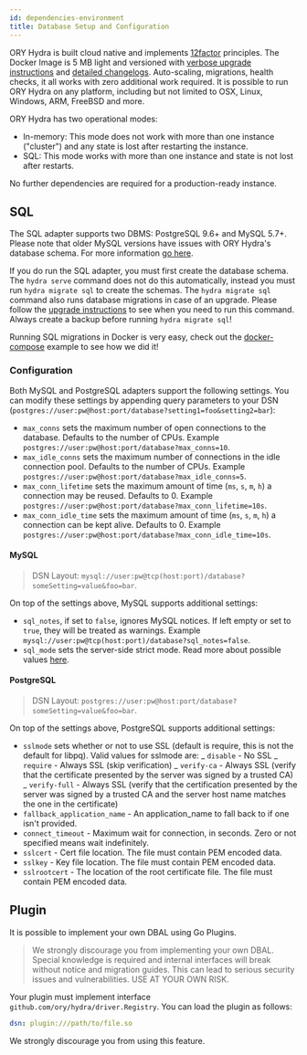 ```yaml
---
id: dependencies-environment
title: Database Setup and Configuration
---
```


ORY Hydra is built cloud native and implements
[12factor](https://www.12factor.net/) principles. The Docker Image is 5 MB light
and versioned with
[verbose upgrade instructions](https://github.com/ory/hydra/blob/master/UPGRADE.md)
and
[detailed changelogs](https://github.com/ory/hydra/blob/master/CHANGELOG.md).
Auto-scaling, migrations, health checks, it all works with zero additional work
required. It is possible to run ORY Hydra on any platform, including but not
limited to OSX, Linux, Windows, ARM, FreeBSD and more.

ORY Hydra has two operational modes:

- In-memory: This mode does not work with more than one instance ("cluster") and
  any state is lost after restarting the instance.
- SQL: This mode works with more than one instance and state is not lost after
  restarts.

No further dependencies are required for a production-ready instance.

## SQL

The SQL adapter supports two DBMS: PostgreSQL 9.6+ and MySQL 5.7+. Please note
that older MySQL versions have issues with ORY Hydra's database schema. For more
information [go here](https://github.com/ory/hydra/issues/377).

If you do run the SQL adapter, you must first create the database schema. The
`hydra serve` command does not do this automatically, instead you must run
`hydra migrate sql` to create the schemas. The `hydra migrate sql` command also
runs database migrations in case of an upgrade. Please follow the
[upgrade instructions](https://github.com/ory/hydra/blob/master/UPGRADE.md) to
see when you need to run this command. Always create a backup before running
`hydra migrate sql`!

Running SQL migrations in Docker is very easy, check out the
[docker-compose](https://github.com/ory/hydra/blob/master/quickstart-postgres.yml)
example to see how we did it!

### Configuration

Both MySQL and PostgreSQL adapters support the following settings. You can
modify these settings by appending query parameters to your DSN
(`postgres://user:pw@host:port/database?setting1=foo&setting2=bar`):

- `max_conns` sets the maximum number of open connections to the database.
  Defaults to the number of CPUs. Example
  `postgres://user:pw@host:port/database?max_conns=10`.
- `max_idle_conns` sets the maximum number of connections in the idle connection
  pool. Defaults to the number of CPUs. Example
  `postgres://user:pw@host:port/database?max_idle_conns=5`.
- `max_conn_lifetime` sets the maximum amount of time (`ms`, `s`, `m`, `h`) a
  connection may be reused. Defaults to 0. Example
  `postgres://user:pw@host:port/database?max_conn_lifetime=10s`.
- `max_conn_idle_time` sets the maximum amount of time (`ms`, `s`, `m`, `h`) a
  connection can be kept alive. Defaults to 0. Example
  `postgres://user:pw@host:port/database?max_conn_idle_time=10s`.

#### MySQL

> DSN Layout:
> `mysql://user:pw@tcp(host:port)/database?someSetting=value&foo=bar`.

On top of the settings above, MySQL supports additional settings:

- `sql_notes`, if set to `false`, ignores MySQL notices. If left empty or set to
  `true`, they will be treated as warnings. Example
  `mysql://user:pw@tcp(host:port)/database?sql_notes=false`.
- `sql_mode` sets the server-side strict mode. Read more about possible values
  [here](https://dev.mysql.com/doc/refman/5.7/en/sql-mode.html).

#### PostgreSQL

> DSN Layout: `postgres://user:pw@host:port/database?someSetting=value&foo=bar`.

On top of the settings above, PostgreSQL supports additional settings:

- `sslmode` sets whether or not to use SSL (default is require, this is not the
  default for libpq). Valid values for sslmode are: _ `disable` - No SSL _
  `require` - Always SSL (skip verification) _ `verify-ca` - Always SSL (verify
  that the certificate presented by the server was signed by a trusted CA) _
  `verify-full` - Always SSL (verify that the certification presented by the
  server was signed by a trusted CA and the server host name matches the one in
  the certificate)
- `fallback_application_name` - An application_name to fall back to if one isn't
  provided.
- `connect_timeout` - Maximum wait for connection, in seconds. Zero or not
  specified means wait indefinitely.
- `sslcert` - Cert file location. The file must contain PEM encoded data.
- `sslkey` - Key file location. The file must contain PEM encoded data.
- `sslrootcert` - The location of the root certificate file. The file must
  contain PEM encoded data.

## Plugin

It is possible to implement your own DBAL using Go Plugins.

> We strongly discourage you from implementing your own DBAL. Special knowledge
> is required and internal interfaces will break without notice and migration
> guides. This can lead to serious security issues and vulnerabilities. USE AT
> YOUR OWN RISK.

Your plugin must implement interface `github.com/ory/hydra/driver.Registry`. You
can load the plugin as follows:

```yaml
dsn: plugin:///path/to/file.so
```

We strongly discourage you from using this feature.

